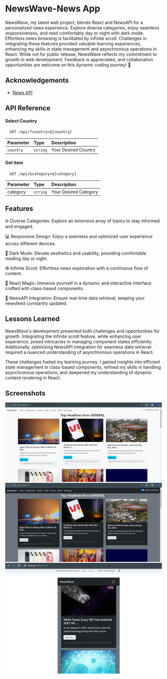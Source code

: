 
# NewsWave-News App

NewsWave, my latest web project, blends React and NewsAPI for a personalized news experience. Explore diverse categories, enjoy seamless responsiveness, and read comfortably day or night with dark mode. Effortless news browsing is facilitated by infinite scroll. Challenges in integrating these features provided valuable learning experiences, enhancing my skills in state management and asynchronous operations in React. While not for public release, NewsWave reflects my commitment to growth in web development. Feedback is appreciated, and collaboration opportunities are welcome on this dynamic coding journey! 🚀


## Acknowledgements

 - [News API](https://newsapi.org/)



## API Reference

#### Select Country

```http
  GET /api/?country=${country}
```

| Parameter | Type     | Description                |
| :-------- | :------- | :------------------------- |
| `country` | `string` | Your Desired Country |

#### Get item

```http
  GET /api/&category=${category}
```

| Parameter | Type     | Description                       |
| :-------- | :------- | :-------------------------------- |
| category      | `string` | Your Desired Category |




## Features

🌐 Diverse Categories: Explore an extensive array of topics to stay informed and engaged.

💻 Responsive Design: Enjoy a seamless and optimized user experience across different devices.

🎨 Dark Mode: Elevate aesthetics and usability, providing comfortable reading day or night.

♻️ Infinite Scroll: Effortless news exploration with a continuous flow of content.

🔄 React Magic: Immerse yourself in a dynamic and interactive interface crafted with class-based components.

🔗 NewsAPI Integration: Ensure real-time data retrieval, keeping your newsfeed constantly updated.

## Lessons Learned

NewsWave's development presented both challenges and opportunities for growth. Integrating the infinite scroll feature, while enhancing user experience, posed intricacies in managing component states efficiently. Additionally, optimizing NewsAPI integration for seamless data retrieval required a nuanced understanding of asynchronous operations in React.

These challenges fueled my learning journey. I gained insights into efficient state management in class-based components, refined my skills in handling asynchronous operations, and deepened my understanding of dynamic content rendering in React.
## Screenshots

![App Screenshot](Preview1.png)
![App Screenshot](Preview2.png)
![App Screenshot](Preview3.png)
